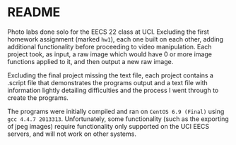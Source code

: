 # README #

Photo labs done solo for the EECS 22 class at UCI. Excluding the first homework assignment (marked `hw1`), each one built on each other, adding additional functionality before proceeding to video manipulation. Each project took, as input, a raw image which would have 0 or more image functions applied to it, and then output a new raw image.

Excluding the final project missing the text file, each project contains a .script file that demonstrates the programs output and a text file with information lightly detailing difficulties and the process I went through to create the programs. 

The programs were initially compiled and ran on `CentOS 6.9 (Final)` using `gcc 4.4.7 2013313`. Unfortunately, some functionality (such as the exporting of jpeg images) require functionality only supported on the UCI EECS servers, and will not work on other systems.
